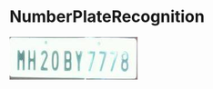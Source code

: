 # NumberPlateRecognition

![alt text](https://github.com/GudheRaju/NumberPlateRecognition/blob/master/images/plate.png)

